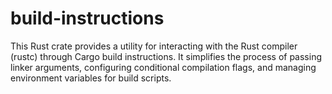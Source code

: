 # build-instructions

This Rust crate provides a utility for interacting with the Rust compiler (rustc) through Cargo build instructions.
It simplifies the process of passing linker arguments, configuring conditional compilation flags,
and managing environment variables for build scripts.

